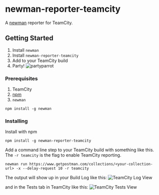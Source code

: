 # newman-reporter-teamcity
A [newman](https://github.com/postmanlabs/newman) reporter for TeamCity.

## Getting Started

1. Install `newman`
2. Install `newman-reporter-teamcity`
3. Add to your TeamCity build
4. Party! ![partyparrot](https://user-images.githubusercontent.com/109331/28225265-ab5e1a20-6897-11e7-8cd4-cc26a304daa8.gif)

### Prerequisites

1. TeamCity
2. [npm](https://www.npmjs.com/)
3. `newman`

```
npm install -g newman
```

### Installing

Install with npm

```
npm install -g newman-reporter-teamcity
```

Add a command line step to your TeamCity build with something like this.  The `-r teamcity` is the flag to enable TeamCity reporting.

```
newman run https://www.getpostman.com/collections/<your-collection-url> -x --delay-request 10 -r teamcity
```

The output will show up in your Build Log like this:
![TeamCity Log View](https://user-images.githubusercontent.com/109331/28225215-74855590-6897-11e7-84ae-00db6e60a2cb.PNG)

and in the Tests tab in TeamCity like this:
![TeamCity Tests View](https://user-images.githubusercontent.com/109331/28225212-70810732-6897-11e7-9b66-692dc17a0641.PNG)

